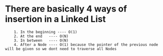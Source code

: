 # There are basically 4 ways of insertion in a Linked List 
        1. In the beginning ---- O(1)
        2. At the end   ---- O(N)
        3. In between   ---- O(N)
        4. After a Node ---- O(1) because the pointer of the previous node will be given so we dont need to traverse all Nodes 

